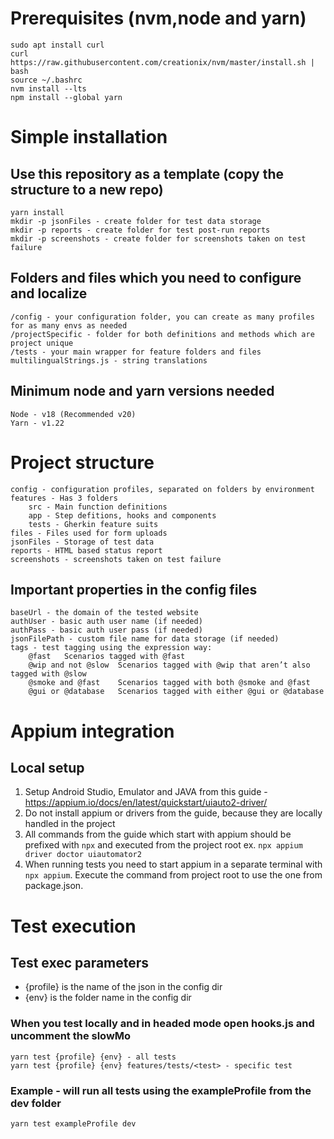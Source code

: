 # Prerequisites (nvm,node and yarn)
    sudo apt install curl
    curl https://raw.githubusercontent.com/creationix/nvm/master/install.sh | bash 
    source ~/.bashrc
    nvm install --lts
    npm install --global yarn

# Simple installation
## Use this repository as a template (copy the structure to a new repo)
    yarn install
    mkdir -p jsonFiles - create folder for test data storage
    mkdir -p reports - create folder for test post-run reports
    mkdir -p screenshots - create folder for screenshots taken on test failure

## Folders and files which you need to configure and localize
    /config - your configuration folder, you can create as many profiles for as many envs as needed
    /projectSpecific - folder for both definitions and methods which are project unique
    /tests - your main wrapper for feature folders and files
    multilingualStrings.js - string translations


## Minimum node and yarn versions needed
    Node - v18 (Recommended v20)
    Yarn - v1.22

# Project structure
    config - configuration profiles, separated on folders by environment
    features - Has 3 folders
        src - Main function definitions
        app - Step defitions, hooks and components
        tests - Gherkin feature suits 
    files - Files used for form uploads
    jsonFiles - Storage of test data
    reports - HTML based status report
    screenshots - screenshots taken on test failure

## Important properties in the config files
    baseUrl - the domain of the tested website
    authUser - basic auth user name (if needed)
    authPass - basic auth user pass (if needed)
    jsonFilePath - custom file name for data storage (if needed)
    tags - test tagging using the expression way:
        @fast	Scenarios tagged with @fast
        @wip and not @slow	Scenarios tagged with @wip that aren’t also tagged with @slow
        @smoke and @fast	Scenarios tagged with both @smoke and @fast
        @gui or @database	Scenarios tagged with either @gui or @database

# Appium integration
## Local setup
1. Setup Android Studio, Emulator and JAVA from this guide - https://appium.io/docs/en/latest/quickstart/uiauto2-driver/
2. Do not install appium or drivers from the guide, because they are locally handled in the project
3. All commands from the guide which start with appium should be prefixed with `npx` and executed from the project root ex. `npx appium driver doctor uiautomator2`
4. When running tests you need to start appium in a separate terminal with `npx appium`. Execute the command from project root to use the one from package.json.       

# Test execution
## Test exec parameters
+ {profile} is the name of the json in the config dir
+ {env} is the folder name in the config dir
### When you test locally and in headed mode open hooks.js and uncomment the slowMo
    yarn test {profile} {env} - all tests
    yarn test {profile} {env} features/tests/<test> - specific test
    
### Example - will run all tests using the exampleProfile from the dev folder
    yarn test exampleProfile dev
